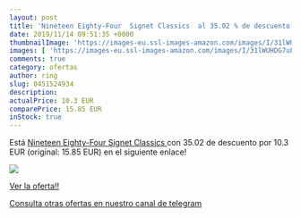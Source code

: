 ```yaml
---
layout: post
title: 'Nineteen Eighty-Four  Signet Classics  al 35.02 % de descuento'
date: 2019/11/14 09:51:35 +0000
thumbnailImage: 'https://images-eu.ssl-images-amazon.com/images/I/31lWUHDG7uL._SL200_.jpg'
images: [ 'https://images-eu.ssl-images-amazon.com/images/I/31lWUHDG7uL._SL200_.jpg' ]
comments: true
category: ofertas
author: ring
slug: 0451524934
description:
actualPrice: 10.3 EUR
comparePrice: 15.85 EUR
inStock: true
---
```


Está [Nineteen Eighty-Four  Signet Classics ](https://www.amazon.com/dp/0451524934/?tag=redken08-20) con 35.02 de descuento por 10.3 EUR (original: 15.85 EUR) en el siguiente enlace!

[![](https://images-eu.ssl-images-amazon.com/images/I/31lWUHDG7uL._SL200_.jpg)](https://www.amazon.com/dp/0451524934/?tag=redken08-20)

[Ver la oferta!!](https://www.amazon.com/dp/0451524934/?tag=redken08-20)

[Consulta otras ofertas en nuestro canal de telegram](https://t.me/s/ofertas25)
